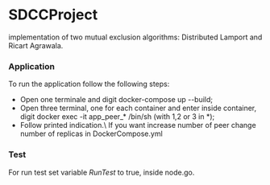 # SDCCProject
implementation of two mutual exclusion algorithms: Distributed Lamport and Ricart Agrawala.

### Application

To run the application follow the following steps:
* Open one terminale and digit docker-compose up --build;
* Open three terminal, one for each container and enter inside container, digit  docker exec -it app_peer_* /bin/sh (with 1,2 or 3 in *);
* Follow printed indication.\\
If you want increase number of peer change number of replicas in DockerCompose.yml


### Test

For run test set variable *RunTest* to true, inside node.go.

